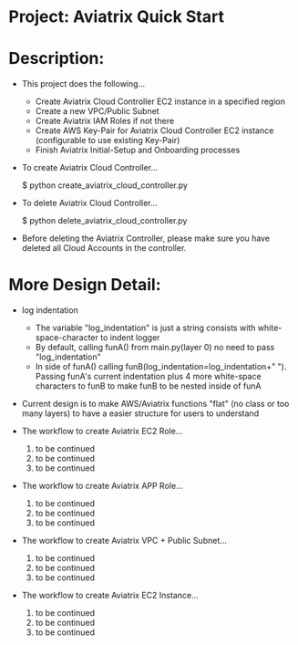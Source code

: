 Project: Aviatrix Quick Start
================================================================================


Description:
================================================================================

* This project does the following...
    + Create Aviatrix Cloud Controller EC2 instance in a specified region
    + Create a new VPC/Public Subnet
    + Create Aviatrix IAM Roles if not there
    + Create AWS Key-Pair for Aviatrix Cloud Controller EC2 instance (configurable to use existing Key-Pair)
    + Finish Aviatrix Initial-Setup and Onboarding processes
    
* To create Aviatrix Cloud Controller...

    $ python create_aviatrix_cloud_controller.py

* To delete Aviatrix Cloud Controller... 

    $ python delete_aviatrix_cloud_controller.py

* Before deleting the Aviatrix Controller, please make sure you have deleted all Cloud Accounts in the controller.





More Design Detail:
================================================================================

* log indentation
    + The variable "log_indentation" is just a string consists with white-space-character to indent logger 
    + By default, calling funA() from main.py(layer 0) no need to pass "log_indentation"
    + In side of funA() calling funB(log_indentation=log_indentation+"    "). Passing funA's current indentation plus 4 
    more white-space characters to funB to make funB to be nested inside of funA

* Current design is to make AWS/Aviatrix functions "flat" (no class or too many layers) to have a easier structure for users to understand

* The workflow to create Aviatrix EC2 Role...
    1) to be continued
    2) to be continued
    3) to be continued

    
* The workflow to create Aviatrix APP Role...
    1) to be continued
    2) to be continued
    3) to be continued
   
    
* The workflow to create Aviatrix VPC + Public Subnet...
    1) to be continued
    2) to be continued
    3) to be continued
   
    
* The workflow to create Aviatrix EC2 Instance...
    1) to be continued
    2) to be continued
    3) to be continued
   
    
  
